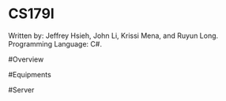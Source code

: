 # CS179I

Written by: Jeffrey Hsieh, John Li, Krissi Mena, and Ruyun Long.
Programming Language: C#.

#Overview


#Equipments


#Server


